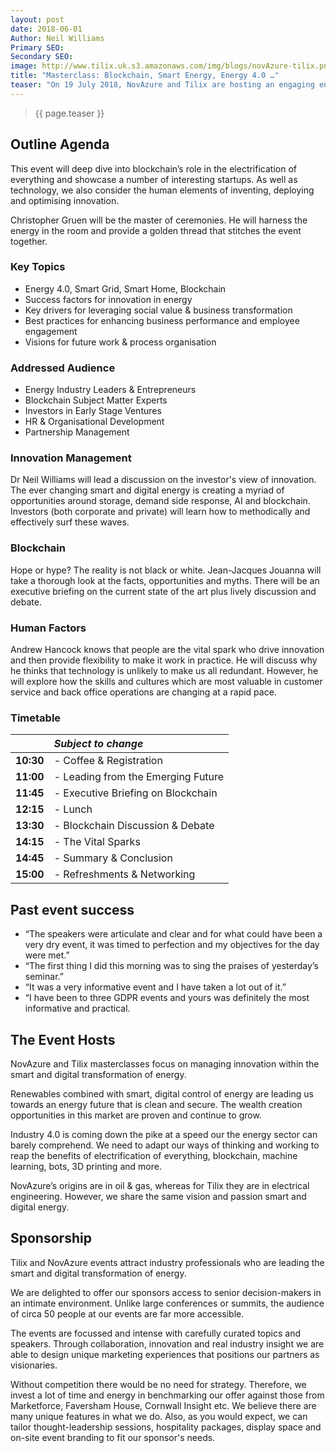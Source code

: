 ```yaml
---
layout: post
date: 2018-06-01
Author: Neil Williams  
Primary SEO:  
Secondary SEO:
image: http://www.tilix.uk.s3.amazonaws.com/img/blogs/novAzure-tilix.png
title: "Masterclass: Blockchain, Smart Energy, Energy 4.0 …"
teaser: "On 19 July 2018, NovAzure and Tilix are hosting an engaging energy industry event from 10:30 to 15:00 at IdeaLondon."
---
```


> {{ page.teaser }}

## Outline Agenda
This event will deep dive into blockchain’s role in the electrification of everything and showcase a number of interesting startups. As well as technology, we also consider the human elements of inventing, deploying and optimising innovation.

Christopher Gruen will be the master of ceremonies. He will harness the energy in the room and provide a golden thread that stitches the event together.

### Key Topics
- Energy 4.0, Smart Grid, Smart Home, Blockchain
- Success factors for innovation in energy
- Key drivers for leveraging social value & business transformation
- Best practices for enhancing business performance and employee engagement
- Visions for future work & process organisation

### Addressed Audience
- Energy Industry Leaders & Entrepreneurs
- Blockchain Subject Matter Experts
- Investors in Early Stage Ventures
- HR & Organisational Development
- Partnership Management

### Innovation Management
Dr Neil Williams will lead a discussion on the investor's view of innovation. The ever changing smart and digital energy is creating a myriad of opportunities around storage, demand side response, AI and blockchain. Investors (both corporate and private) will learn how to methodically and effectively surf these waves.

### Blockchain
Hope or hype? The reality is not black or white. Jean-Jacques Jouanna will take a thorough look at the facts, opportunities and myths. There will be an executive briefing on the current state of the art plus lively discussion and debate.

### Human Factors
Andrew Hancock knows that people are the vital spark who drive innovation and then provide flexibility to make it work in practice. He will discuss why he thinks that technology is unlikely to make us all redundant. However, he will explore how the skills and cultures which are most valuable in customer service and back office operations are changing at a rapid pace.

### Timetable

|  | *Subject to change* |
|:--|:--|
| **10:30**  | - Coffee & Registration |
| **11:00**  | - Leading from the Emerging Future |
| **11:45**  | - Executive Briefing on Blockchain |
| **12:15**  | - Lunch |
| **13:30**  | - Blockchain Discussion & Debate |
| **14:15**  | - The Vital Sparks |
| **14:45**  | - Summary & Conclusion |
| **15:00**  | - Refreshments & Networking |

## Past event success
- “The speakers were articulate and clear and for what could have been a very dry event, it was timed to perfection and my objectives for the day were met.”
- “The first thing I did this morning was to sing the praises of yesterday’s seminar.”
- “It was a very informative event and I have taken a lot out of it.”
- “I have been to three GDPR events and yours was definitely the most informative and practical.

## The Event Hosts
NovAzure and Tilix masterclasses focus on managing innovation within the smart and digital transformation of energy.

Renewables combined with smart, digital control of energy are leading us towards an energy future that is clean and secure. The wealth creation opportunities in this market are proven and continue to grow.

Industry 4.0 is coming down the pike at a speed our the energy sector can barely comprehend. We need to adapt our ways of thinking and working to reap the benefits of electrification of everything, blockchain, machine learning, bots, 3D printing and more.

NovAzure’s origins are in oil & gas, whereas for Tilix they are in electrical engineering. However, we share the same vision and passion smart and digital energy.

## Sponsorship
Tilix and NovAzure events attract industry professionals who are leading the smart and digital transformation of energy.

We are delighted to offer our sponsors access to senior decision-makers in an intimate environment. Unlike large conferences or summits, the audience of circa 50 people at our events are far more accessible.

The events are focussed and intense with carefully curated topics and speakers. Through collaboration, innovation and real industry insight we are able to design unique marketing experiences that positions our partners as visionaries.

Without competition there would be no need for strategy. Therefore, we invest a lot of time and energy in benchmarking our offer against those from Marketforce, Faversham House, Cornwall Insight etc. We believe there are many unique features in what we do. Also, as you would expect, we can tailor thought-leadership sessions, hospitality packages, display space and on-site event branding to fit our sponsor's needs.
